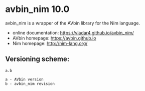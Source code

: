 avbin_nim 10.0
==============

avbin_nim is a wrapper of the AVbin library for the Nim language.

* online documentation: https://vladar4.github.io/avbin_nim/
* AVbin homepage: https://avbin.github.io
* Nim homepage: http://nim-lang.org/

Versioning scheme:
------------------
```
a.b

a - AVbin version
b - avbin_nim revision
```

